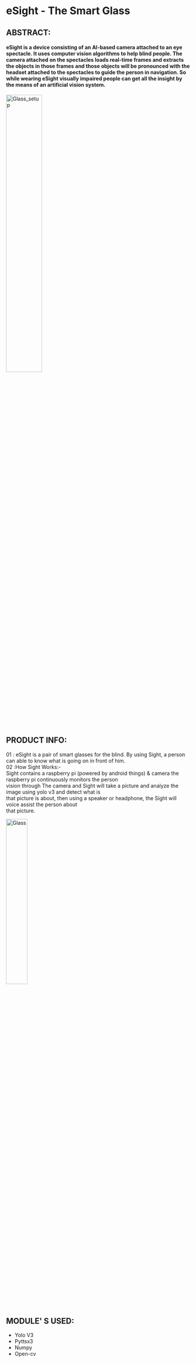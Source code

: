 # eSight - The Smart Glass

## ABSTRACT:

#### eSight is a device consisting of an AI-based camera attached to an eye spectacle. It uses computer vision algorithms to help blind people. The camera attached on the spectacles loads real-time frames and extracts the objects in those frames and those objects will be pronounced with the headset attached to the spectacles to guide the person in navigation. So while wearing eSight visually impaired people can get all the insight by the means of an artificial vision system.

<img  width="44%" alt='Glass_setup'   src='https://user-images.githubusercontent.com/94343329/219101709-2a2fa0a6-a0c6-4deb-8df6-9b1f1a753681.jpg' />


## PRODUCT  INFO:
  01 : eSight is a pair of smart glasses for the blind. By using Sight, a person  can able to know what is going on in front of him.</br>
  02 :How Sight Works:-</br>
       Sight contains a raspberry pi (powered by android  things) & camera the raspberry pi continuously monitors the person </br> vision through   The camera  and Sight will take a picture and analyze the image using  yolo v3  and detect what is</br> that picture is about, then using a  speaker or headphone, the Sight will voice assist the person about </br> that picture.</pre>
          
  <img  width="34%" alt='Glass'   src='https://user-images.githubusercontent.com/94343329/219104524-30064e4c-839e-4beb-a4ad-dc31258cf74f.jpg' />
  
  ## MODULE' S  USED:
  <ul>
<li>Yolo V3</li>
<li>Pyttsx3</li>
<li>Numpy</li>
<li>Open-cv</li>
 </ul>
  







